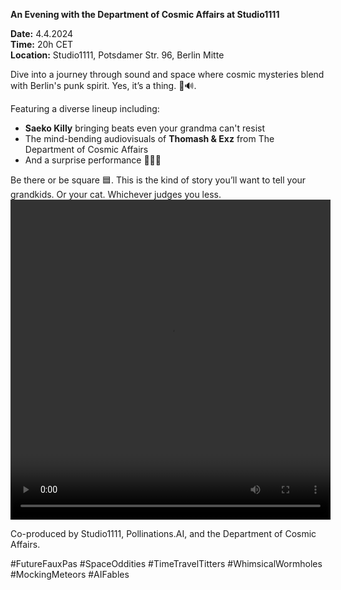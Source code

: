**An Evening with the Department of Cosmic Affairs at Studio1111**

**Date:** 4.4.2024  
**Time:** 20h CET  
**Location:** Studio1111, Potsdamer Str. 96, Berlin Mitte

Dive into a journey through sound and space where cosmic mysteries blend with Berlin's punk spirit. Yes, it’s a thing. 🎨🔊.

Featuring a diverse lineup including:  
- **Saeko Killy** bringing beats even your grandma can't resist  
- The mind-bending audiovisuals of **Thomash & Exz** from The Department of Cosmic Affairs  
- And a surprise performance 🌌🎨🎶

Be there or be square 🟦. This is the kind of story you’ll want to tell your grandkids. Or your cat. Whichever judges you less.
<video controls width="512" height="512">
  <source src="https://github.com/pollinations/pollinations/raw/master/app/src/assets/videos/doca_studio1111.mov" type="video/mp4">
  Your browser does not support the video tag.
</video>

Co-produced by Studio1111, Pollinations.AI, and the Department of Cosmic Affairs.

\#FutureFauxPas \#SpaceOddities \#TimeTravelTitters \#WhimsicalWormholes \#MockingMeteors \#AIFables
